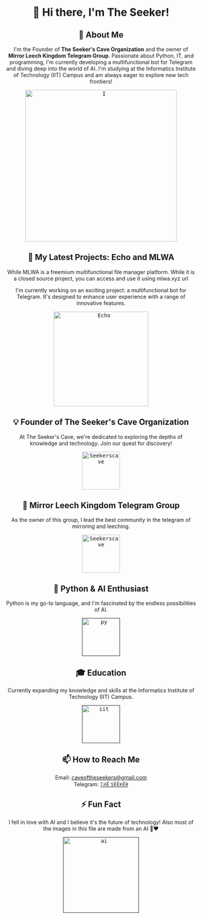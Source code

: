 <h1 align="center">👋 Hi there, I'm The Seeker!</h1>

<h2 align="center">🚀 About Me</h2>
<p align="center">I'm the Founder of <b>The Seeker's Cave Organization</b> and the owner of <b>Mirror Leech Kingdom Telegram Group</b>. Passionate about Python, IT, and programming, I'm currently developing a multifunctional bot for Telegram and diving deep into the world of AI. I'm studying at the Informatics Institute of Technology (IIT) Campus and am always eager to explore new tech frontiers!</p>

<p align="center">
    <a href="https://github.com/theseekerofficial">
        <kbd>
            <img width="400" src="https://telegra.ph/file/427ce80574e3b159272d1.jpg" alt="I">
        </kbd>
    </a>

<div align=center>

<h2 align="center">🤖 My Latest Projects: Echo and MLWA</h2>
<p align="center">While MLWA is a freemium multifunctional file manager platform. While it is a closed source project, you can access and use it using mlwa.xyz url</p>
<p align="center">I'm currently working on an exciting project: a multifunctional bot for Telegram. It's designed to enhance user experience with a range of innovative features.</p>
<p align="center">
    <a href="https://github.com/theseekerofficial/Echo">
        <kbd>
            <img width="250" src="https://telegra.ph/file/a73a7d59d4a139df59c16.jpg" alt="Echo">
        </kbd>
    </a>

<div align=center>

<h2 align="center">💡 Founder of The Seeker's Cave Organization</h2>
<p align="center">At The Seeker's Cave, we're dedicated to exploring the depths of knowledge and technology. Join our quest for discovery!</p>
<p align="center">
    <a href="https://t.me/Maste_Torrenz_Updates">
        <kbd>
            <img width="100" src="https://telegra.ph/file/03d153edc3129558b4426.jpg" alt="Seekerscave">
        </kbd>
    </a>

<div align=center>

<h2 align="center">🏰 Mirror Leech Kingdom Telegram Group</h2>
<p align="center">As the owner of this group, I lead the best community in the telegram of mirroring and leeching.</p>
<p align="center">
    <a href="https://t.me/+wAkK8_uXxUdlOTZl">
        <kbd>
            <img width="100" src="https://telegra.ph/file/712c6adcc56bda75794d7.jpg" alt="Seekerscave">
        </kbd>
    </a>

<div align=center>

<h2 align="center">🐍 Python & AI Enthusiast</h2>
<p align="center">Python is my go-to language, and I'm fascinated by the endless possibilities of AI.</p>
<p align="center">
    <a href="">
        <kbd>
            <img width="100" src="https://telegra.ph/file/bc3e42ea5904d91c0c656.jpg" alt="py">
        </kbd>
    </a>

<div align=center>

<h2 align="center">🎓 Education</h2>
<p align="center">Currently expanding my knowledge and skills at the Informatics Institute of Technology (IIT) Campus.</p>
<p align="center">
    <a href="">
        <kbd>
            <img width="100" src="https://telegra.ph/file/fc562e785cc498a23a0b1.jpg" alt="iit">
        </kbd>
    </a>

<div align=center>

<h2 align="center">📫 How to Reach Me</h2>
<p align="center">
  Email: <a href="mailto:caveoftheseekers@gmail.com">caveoftheseekers@gmail.com</a><br>
  Telegram: <a href="https://t.me/MrUnknown114">꓄ꃅꍟ ꌗꍟꍟꀘꍟꋪ</a>
</p>

<h2 align="center">⚡ Fun Fact</h2>
<p align="center">I fell in love with AI and I believe it's the future of technology! Also most of the images in this file are made from an AI 🤖❤️</p>
<p align="center">
    <a href="">
        <kbd>
            <img width="200" src="https://telegra.ph/file/c50485a8a82bb1a216d71.jpg" alt="ai">
        </kbd>
    </a>

<div align=center>
